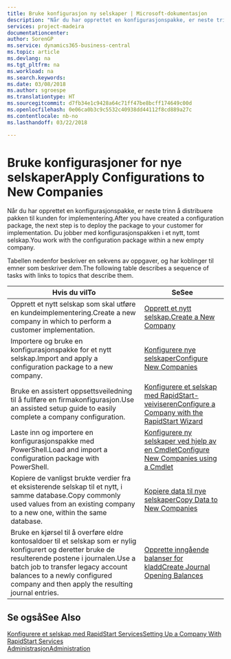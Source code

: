 ```yaml
---
title: Bruke konfigurasjon ny selskaper | Microsoft-dokumentasjon
description: "Når du har opprettet en konfigurasjonspakke, er neste trinn å distribuere pakken til kunden for implementering. Du bruker konfigurasjonen for et nytt, tomt selskap."
services: project-madeira
documentationcenter: 
author: SorenGP
ms.service: dynamics365-business-central
ms.topic: article
ms.devlang: na
ms.tgt_pltfrm: na
ms.workload: na
ms.search.keywords: 
ms.date: 03/08/2018
ms.author: sgroespe
ms.translationtype: HT
ms.sourcegitcommit: d7fb34e1c9428a64c71ff47be8bcff174649c00d
ms.openlocfilehash: 0e06ca0b3c9c5532c40938dd44112f8cd889a27c
ms.contentlocale: nb-no
ms.lasthandoff: 03/22/2018

---
```

# <a name="apply-configurations-to-new-companies"></a><span data-ttu-id="5140b-104">Bruke konfigurasjoner for nye selskaper</span><span class="sxs-lookup"><span data-stu-id="5140b-104">Apply Configurations to New Companies</span></span>
<span data-ttu-id="5140b-105">Når du har opprettet en konfigurasjonspakke, er neste trinn å distribuere pakken til kunden for implementering.</span><span class="sxs-lookup"><span data-stu-id="5140b-105">After you have created a configuration package, the next step is to deploy the package to your customer for implementation.</span></span> <span data-ttu-id="5140b-106">Du jobber med konfigurasjonspakken i et nytt, tomt selskap.</span><span class="sxs-lookup"><span data-stu-id="5140b-106">You work with the configuration package within a new empty company.</span></span>  

 <span data-ttu-id="5140b-107">Tabellen nedenfor beskriver en sekvens av oppgaver, og har koblinger til emner som beskriver dem.</span><span class="sxs-lookup"><span data-stu-id="5140b-107">The following table describes a sequence of tasks with links to topics that describe them.</span></span>

|<span data-ttu-id="5140b-108">**Hvis du vil**</span><span class="sxs-lookup"><span data-stu-id="5140b-108">**To**</span></span>|<span data-ttu-id="5140b-109">**Se**</span><span class="sxs-lookup"><span data-stu-id="5140b-109">**See**</span></span>|  
|------------|-------------|  
|<span data-ttu-id="5140b-110">Opprett et nytt selskap som skal utføre en kundeimplementering.</span><span class="sxs-lookup"><span data-stu-id="5140b-110">Create a new company in which to perform a customer implementation.</span></span>|[<span data-ttu-id="5140b-111">Opprett et nytt selskap.</span><span class="sxs-lookup"><span data-stu-id="5140b-111">Create a New Company</span></span>](admin-how-to-create-a-new-company.md)|  
|<span data-ttu-id="5140b-112">Importere og bruke en konfigurasjonspakke for et nytt selskap.</span><span class="sxs-lookup"><span data-stu-id="5140b-112">Import and apply a configuration package to a new company.</span></span>|[<span data-ttu-id="5140b-113">Konfigurere nye selskaper</span><span class="sxs-lookup"><span data-stu-id="5140b-113">Configure New Companies</span></span>](admin-how-to-configure-new-companies.md)|  
|<span data-ttu-id="5140b-114">Bruke en assistert oppsettsveiledning til å fullføre en firmakonfigurasjon.</span><span class="sxs-lookup"><span data-stu-id="5140b-114">Use an assisted setup guide to easily complete a company configuration.</span></span>|[<span data-ttu-id="5140b-115">Konfigurere et selskap med RapidStart-veiviseren</span><span class="sxs-lookup"><span data-stu-id="5140b-115">Configure a Company with the RapidStart Wizard</span></span>](admin-how-to-configure-a-company-with-the-rapidstart-wizard.md)|
|<span data-ttu-id="5140b-116">Laste inn og importere en konfigurasjonspakke med PowerShell.</span><span class="sxs-lookup"><span data-stu-id="5140b-116">Load and import a configuration package with PowerShell.</span></span>|[<span data-ttu-id="5140b-117">Konfigurere ny selskaper ved hjelp av en Cmdlet</span><span class="sxs-lookup"><span data-stu-id="5140b-117">Configure New Companies using a Cmdlet</span></span>](admin-how-to-configure-new-companies-using-a-cmdlet.md)|
|<span data-ttu-id="5140b-118">Kopiere de vanligst brukte verdier fra et eksisterende selskap til et nytt, i samme database.</span><span class="sxs-lookup"><span data-stu-id="5140b-118">Copy commonly used values from an existing company to a new one, within the same database.</span></span>|[<span data-ttu-id="5140b-119">Kopiere data til nye selskaper</span><span class="sxs-lookup"><span data-stu-id="5140b-119">Copy Data to New Companies</span></span>](admin-how-to-copy-data-to-new-companies.md)|  
|<span data-ttu-id="5140b-120">Bruke en kjørsel til å overføre eldre kontosaldoer til et selskap som er nylig konfigurert og deretter bruke de resulterende postene i journalen.</span><span class="sxs-lookup"><span data-stu-id="5140b-120">Use a batch job to transfer legacy account balances to a newly configured company and then apply the resulting journal entries.</span></span>|[<span data-ttu-id="5140b-121">Opprette inngående balanser for kladd</span><span class="sxs-lookup"><span data-stu-id="5140b-121">Create Journal Opening Balances</span></span>](admin-how-to-create-journal-opening-balances.md)|  

## <a name="see-also"></a><span data-ttu-id="5140b-122">Se også</span><span class="sxs-lookup"><span data-stu-id="5140b-122">See Also</span></span>  
[<span data-ttu-id="5140b-123">Konfigurere et selskap med RapidStart Services</span><span class="sxs-lookup"><span data-stu-id="5140b-123">Setting Up a Company With RapidStart Services</span></span>](admin-set-up-a-company-with-rapidstart.md)  
[<span data-ttu-id="5140b-124">Administrasjon</span><span class="sxs-lookup"><span data-stu-id="5140b-124">Administration</span></span>](admin-setup-and-administration.md)

